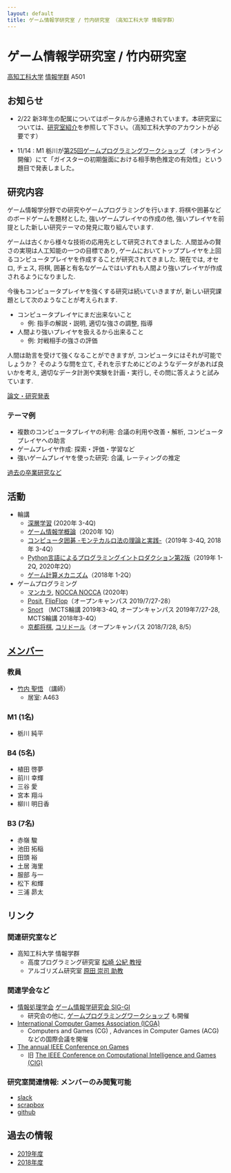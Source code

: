 ```yaml
---
layout: default
title: ゲーム情報学研究室 / 竹内研究室 （高知工科大学 情報学群）
---
```

# ゲーム情報学研究室 / 竹内研究室
[高知工科大学](https://www.kochi-tech.ac.jp/) [情報学群](http://www.info.kochi-tech.ac.jp/) A501

## お知らせ
- 2/22 新3年生の配属についてはポータルから連絡されています。本研究室については、[研究室紹介](https://docs.google.com/document/d/1KmkT81bjYowBQE5jWOgf2D3W6d9Z4uvopC-HTG1mM_c/edit?usp=sharing)を参照して下さい。（高知工科大学のアカウントが必要です）

- 11/14 : M1 栃川が[第25回ゲームプログラミングワークショップ](http://www.ipsj.or.jp/sig/gi/gpw/2020/) （オンライン開催）にて「ガイスターの初期盤面における相手駒色推定の有効性」という題目で発表しました。

## 研究内容
ゲーム情報学分野での研究やゲームプログラミングを行います. 
将棋や囲碁などのボードゲームを題材とした, 強いゲームプレイヤの作成の他,
強いプレイヤを前提とした新しい研究テーマの発見に取り組んでいます. 

ゲームは古くから様々な技術の応用先として研究されてきました. 
人間並みの賢さの実現は人工知能の一つの目標であり, ゲームにおいてトッププレイヤを上回るコンピュータプレイヤを作成することが研究されてきました. 
現在では, オセロ, チェス, 将棋, 囲碁と有名なゲームではいずれも人間より強いプレイヤが作成されるようになりました. 

今後もコンピュータプレイヤを強くする研究は続いていきますが, 新しい研究課題として次のようなことが考えられます. 

- コンピュータプレイヤにまだ出来ないこと
  - 例: 指手の解説・説明, 適切な強さの調整, 指導
- 人間より強いプレイヤを扱えるから出来ること
  - 例: 対戦相手の強さの評価

人間は助言を受けて強くなることができますが, コンピュータにはそれが可能でしょうか？
そのような問を立て, それを示すためにどのようなデータがあれば良いかを考え, 適切なデータ計測や実験を計画・実行し, その問に答えようと試みています. 

[論文・研究発表](pubs)

### テーマ例
- 複数のコンピュータプレイヤの利用: 合議の利用や改善・解析, コンピュータプレイヤへの助言
- ゲームプレイヤ作成: 探索・評価・学習など
- 強いゲームプレイヤを使った研究: 合議, レーティングの推定

[過去の卒業研究など](theses)

## 活動
- 輪講
  - [深層学習](https://www.kindaikagaku.co.jp/information/kd0487.htm) (2020年 3-4Q)
  - [ゲーム情報学概論](https://www.coronasha.co.jp/np/isbn/9784339028850/)（2020年 1Q）
  - [コンピュータ囲碁 -モンテカルロ法の理論と実践-](https://www.kyoritsu-pub.co.jp/bookdetail/9784320123274)（2019年 3-4Q, 2018年 3-4Q）
  - [Python言語によるプログラミングイントロダクション第2版](https://www.kindaikagaku.co.jp/information/kd0518.htm)（2019年 1-2Q, 2020年2Q）
  - [ゲーム計算メカニズム](http://www.coronasha.co.jp/np/isbn/9784339025408/)（2018年 1-2Q）
- ゲームプログラミング
  - [マンカラ](https://ja.wikipedia.org/wiki/%E3%83%9E%E3%83%B3%E3%82%AB%E3%83%A9), [NOCCA NOCCA](https://www.undanoga.com/) (2020年)
  - [Posit](https://www.nakajim.net/index.php?Posit), [FlipFlop](https://www.nakajim.net/index.php?FlipFlop)（オープンキャンパス 2019/7/27-28）
  - [Snort](https://en.wikipedia.org/wiki/Col_(game)) （MCTS輪講 2019年3-4Q, オープンキャンパス 2019年7/27-28, MCTS輪講 2018年3-4Q）
  - [京都将棋](https://ja.wikipedia.org/wiki/%E4%BA%AC%E9%83%BD%E5%B0%86%E6%A3%8B), [コリドール](https://ja.wikipedia.org/wiki/%E3%82%B3%E3%83%AA%E3%83%89%E3%83%BC%E3%83%AB)（オープンキャンパス 2018/7/28, 8/5）

## [メンバー](members)
### 教員
- [竹内 聖悟](https://sites.google.com/site/takeshogo/) （講師）
  - 居室: A463

### M1 (1名)
- 栃川 純平

### B4 (5名)
- 植田 啓夢
- 前川 幸輝
- 三谷 愛
- 宮本 翔斗
- 柳川 明日香

### B3 (7名)
- 赤嶺 駿
- 池田 拓稲
- 田頭 裕
- 土居 海里
- 服部 与一
- 松下 和輝
- 三浦 昴太

## リンク
### 関連研究室など
- 高知工科大学 情報学群
  - 高度プログラミング研究室 [松崎 公紀 教授](http://www.info.kochi-tech.ac.jp/kmatsu/index-j.html)
  - アルゴリズム研究室 [原田 崇司 助教](http://www.scinfo.kochi-tech.ac.jp/tharada/)

### 関連学会など
- [情報処理学会](http://www.ipsj.or.jp/) [ゲーム情報学研究会 SIG-GI](http://www.ipsj.or.jp/sig/gi/)
  - 研究会の他に, [ゲームプログラミングワークショップ](http://www.ipsj.or.jp/sig/gi/gpw/) も開催
- [International Computer Games Association (ICGA) ](https://icga.org/)
  - Computers and Games (CG) , Advances in Computer Games (ACG) などの国際会議を開催
- [The annual IEEE Conference on Games](http://ieee-cog.org/)
  - 旧 [The IEEE Conference on Computational Intelligence and Games (CIG) ](http://www.ieee-cig.org/)

### 研究室関連情報: メンバーのみ閲覧可能
- [slack](https://stakeuchilab.slack.com/messages)
- [scrapbox](https://scrapbox.io/stakeuchilab/)
- [github](https://github.com/stakeuch-lab)

## 過去の情報
- [2019年度](2019)
- [2018年度](2018)
